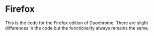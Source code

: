 # Firefox
This is the code for the Firefox edition of Duochrome. There are slight differences in the code but the functionality always remains the same.
